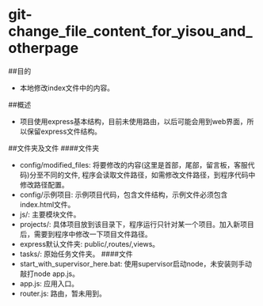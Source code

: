 git-change_file_content_for_yisou_and_otherpage
===============================================

##目的
* 本地修改index文件中的内容。

##概述
* 项目使用express基本结构，目前未使用路由，以后可能会用到web界面，所以保留express文件结构。

##文件夹及文件
####文件夹
* config/modified_files:
将要修改的内容(这里是首部，尾部，留言板，客服代码)分至不同的文件, 程序会读取文件路径，如需修改文件路径，到程序代码中修改路径配置。
* config/示例项目:
示例项目代码，包含文件结构，示例文件必须包含index.html文件。
* js/:
主要模块文件。
* projects/:
具体项目放到该目录下，程序运行只针对某一个项目。加入新项目后，需要到程序中修改一下项目文件路径。
* express默认文件夹:
public/,routes/,views。
* tasks/:
原始任务文件夹。
####文件
* start_with_supervisor_here.bat:
使用supervisor启动node，未安装则手动敲打node app.js。
* app.js:
应用入口。
* router.js:
路由，暂未用到。
